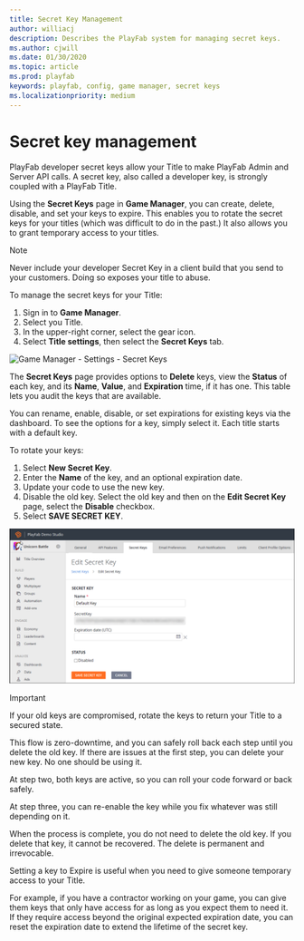 ```yaml
---
title: Secret Key Management
author: williacj
description: Describes the PlayFab system for managing secret keys.
ms.author: cjwill
ms.date: 01/30/2020
ms.topic: article
ms.prod: playfab
keywords: playfab, config, game manager, secret keys
ms.localizationpriority: medium
---
```


# Secret key management

PlayFab developer secret keys allow your Title to make PlayFab Admin and Server API calls. A secret key, also called a developer key, is strongly coupled with a PlayFab Title.

Using the **Secret Keys** page in **Game Manager**, you can create, delete, disable, and set your keys to expire. This enables you to rotate the secret keys for your titles (which was difficult to do in the past.) It also allows you to grant temporary access to your titles.

> [!Note]
> Never include your developer Secret Key in a client build that you send to your customers. Doing so exposes your title to abuse.

To manage the secret keys for your Title:

1. Sign in to **Game Manager**.
2. Select you Title.
3. In the upper-right corner, select the gear icon.
4. Select **Title settings**, then select the **Secret Keys** tab.

![Game Manager - Settings - Secret Keys](../personas/images/game-manager-settings-secret-keys.png) 

The **Secret Keys** page provides options to **Delete** keys, view the **Status** of each key, and its **Name**, **Value**, and **Expiration** time, if it has one. This table lets you audit the keys that are available.

You can rename, enable, disable, or set expirations for existing keys via the dashboard. To see the options for a key, simply select it. Each title starts with a default key.

To rotate your keys:

1. Select **New Secret Key**.
2. Enter the **Name** of the key, and an optional expiration date.
3. Update your code to use the new key.
4. Disable the old key. Select the old key and then on the **Edit Secret Key** page, select the **Disable** checkbox.
5. Select **SAVE SECRET KEY**.

![Game Manager - Settings - Edit Secret Key](media/tutorials/game-manager-settings-edit-secret-key.png)  

> [!Important]
> If your old keys are compromised, rotate the keys to return your Title to a secured state.

This flow is zero-downtime, and you can safely roll back each step until you delete the old key. If there are issues at the first step, you can delete your new key. No one should be using it.

At step two, both keys are active, so you can roll your code forward or back safely.

At step three, you can re-enable the key while you fix whatever was still depending on it.

When the process is complete, you do not need to delete the old key. If you delete that key, it cannot be recovered. The delete is permanent and irrevocable.

Setting a key to Expire is useful when you need to give someone temporary access to your Title.

For example, if you have a contractor working on your game, you can give them keys that only have access for as long as you expect them to need it. If they require access beyond the original expected expiration date, you can reset the expiration date to extend the lifetime of the secret key.
